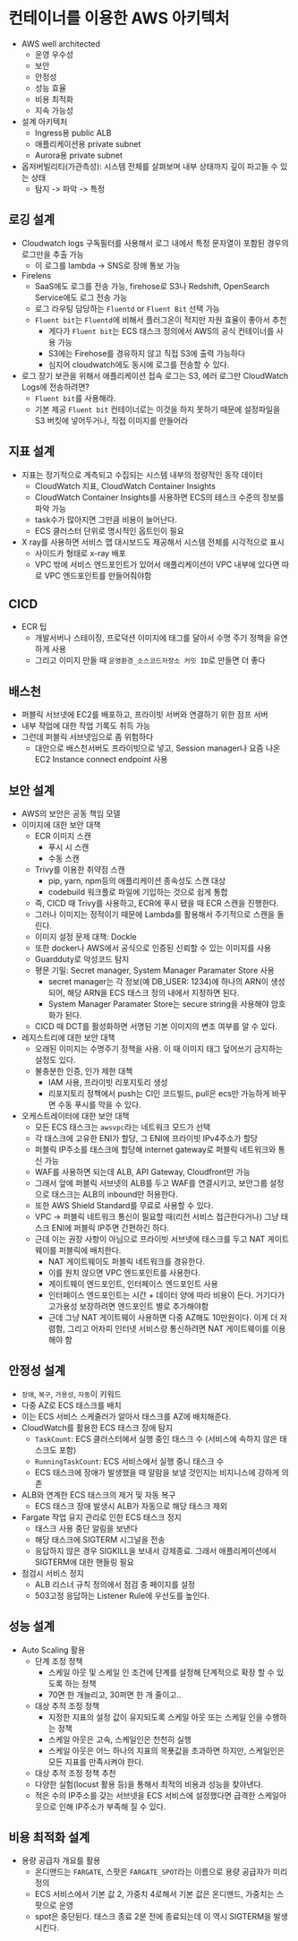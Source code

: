 # 컨테이너를 이용한 AWS 아키텍처
- AWS well architected
    - 운영 우수성
    - 보안
    - 안정성
    - 성능 효율
    - 비용 최적화
    - 지속 가능성
- 설계 아키텍처
    - Ingress용 public ALB
    - 애플리케이션용 private subnet
    - Aurora용 private subnet
- 옵저버빌리티(가관측성): 시스템 전체를 살펴보며 내부 상태까지 깊이 파고들 수 있는 상태
    - 탐지 -> 파악 -> 특정
## 로깅 설계
- Cloudwatch logs 구독필터를 사용해서 로그 내에서 특정 문자열이 포함된 경우의 로그만을 추출 가능
    - 이 로그를 lambda -> SNS로 장애 통보 가능
- Firelens
    - SaaS에도 로그를 전송 가능, firehose로 S3나 Redshift, OpenSearch Service에도 로그 전송 가능
    - 로그 라우팅 담당하는 `Fluentd` or `Fluent Bit` 선택 가능
    - `Fluent bit`는 `Fluentd`에 비해서 플러그온이 적지만 자원 효율이 좋아서 추천
        - 게다가 `Fluent bit`는 ECS 태스크 정의에서 AWS의 공식 컨테이너를 사용 가능
        - S3에는 Firehose를 경유하지 않고 직접 S3에 출력 가능하다
        - 심지어 cloudwatch에도 동시에 로그를 전송할 수 있다.
- 로그 장기 보관을 위해서 애플리케이션 접속 로그는 S3, 에러 로그만 CloudWatch Logs에 전송하려면?
    - `Fluent bit`를 사용해라.
    - 기본 제공 `Fluent bit` 컨테이너로는 이것을 하지 못하기 때문에 설정파일을 S3 버킷에 넣어두거나, 직접 이미지를 만들어라
## 지표 설계
- 지표는 정기적으로 계측되고 수집되는 시스템 내부의 정량적인 동작 데이터
    - CloudWatch 지표, CloudWatch Container Insights
    - CloudWatch Container Insights를 사용하면 ECS의 테스크 수준의 정보를 파악 가능
    - task수가 많아지면 그만큼 비용이 늘어난다.
    - ECS 클러스터 단위로 명시적인 옵트인이 필요
- X ray를 사용하면 서비스 맵 대시보드도 제공해서 시스템 전체를 시각적으로 표시
    - 사이드카 형태로 x-ray 배포
    - VPC 밖에 서비스 엔드포인트가 있어서 애플리케이션이 VPC 내부에 있다면 따로 VPC 엔드포인트를 만들어줘야함
## CICD
- ECR 팁
    - 개발서버나 스테이징, 프로덕션 이미지에 태그를 달아서 수명 주기 정책을 유연하게 사용
    - 그리고 이미지 만들 때 `운영환경_소스코드저장소 커밋 ID`로 만들면 더 좋다

## 배스천
- 퍼블릭 서브넷에 EC2를 배포하고, 프라이빗 서버와 연결하기 위한 점프 서버
- 내부 작업에 대한 작업 기록도 취득 가능
- 그런데 퍼블릭 서브넷임으로 좀 위험하다
    - 대안으로 배스천서버도 프라이빗으로 넣고, Session manager나 요즘 나온 EC2 Instance connect endpoint 사용

## 보안 설계
- AWS의 보안은 공동 책임 모델
- 이미지에 대한 보안 대책
    - ECR 이미지 스캔
        - 푸시 시 스캔
        - 수동 스캔
    - Trivy를 이용한 취약점 스캔
        - pip, yarn, npm등의 애플리케이션 종속성도 스캔 대상
        - codebuild 워크플로 파일에 기입하는 것으로 쉽게 통합
    - 즉, CICD 때 Trivy를 사용하고, ECR에 푸시 됐을 때 ECR 스캔을 진행한다.
    - 그러나 이미지는 정적이기 때문에 Lambda를 활용해서 주기적으로 스캔을 돌린다.
    - 이미지 설정 문제 대책: Dockle
    - 또한 docker나 AWS에서 공식으로 인증된 신뢰할 수 있는 이미지를 사용
    - Guardduty로 악성코드 탐지
    - 평문 기밀: Secret manager, System Manager Paramater Store 사용
        - secret manager는 각 정보(예 DB_USER: 1234)에 하나의 ARN이 생성되어, 해당 ARN을 ECS 태스크 정의 내에서 지정하면 된다.
        - System Manager Paramater Store는 secure string을 사용해야 암호화가 된다.
    - CICD 때 DCT를 활성화하면 서명된 기본 이미지의 변조 여부를 알 수 있다.
- 레지스트리에 대한 보안 대책
    - 오래된 이미지는 수명주기 정책을 사용. 이 때 이미지 태그 덮어쓰기 금지하는 설정도 있다.
    - 불충분한 인증, 인가 제한 대첵
        - IAM 사용, 프라이빗 리포지토리 생성
        - 리포지토리 정책에서 push는 CI인 코드빌드, pull은 ecs만 가능하게 바꾸면 수동 푸시를 막을 수 있다.
- 오케스트레이터에 대한 보안 대책
    - 모든 ECS 태스크는 `awsvpc`라는 네트워크 모드가 선택
    - 각 태스크에 고유한 ENI가 할당, 그 ENI에 프라이빗 IPv4주소가 할당
    - 퍼블릭 IP주소를 태스크에 할당해 internet gateway로 퍼블릭 네트워크와 통신 가능
    - WAF를 사용하면 되는데 ALB, API Gateway, Cloudfront만 가능
    - 그래서 앞에 퍼블릭 서브넷의 ALB를 두고 WAF를 연결시키고, 보안그룹 설정으로 태스크는 ALB의 inbound만 허용한다.
    - 또한 AWS Shield Standard를 무료로 사용할 수 있다.
    - VPC -> 퍼블릭 네트워크 통신이 필요할 때(리전 서비스 접근한다거나) 그냥 태스크 ENI에 퍼블릭 IP주면 간편하긴 하다.
    - 근데 이는 권장 사항이 아님으로 프라이빗 서브넷에 태스크를 두고 NAT 게이트웨이를 퍼블릭에 배치한다.
        - NAT 게이트웨이도 퍼블릭 네트워크를 경유한다.
        - 이를 원치 않으면 VPC 엔드포인트를 사용한다.
        - 게이트웨이 엔드포인트, 인터페이스 엔드포인트 사용
        - 인터페이스 엔드포인트는 시간 + 데이터 양에 따라 비용이 든다. 거기다가 고가용성 보장하려면 엔드포인트 별로 추가해야함
        - 근데 그냥 NAT 게이트웨이 사용하면 다중 AZ해도 10만원이다. 이게 더 저렴함, 그리고 어차피 인터넷 서비스랑 통신하려면 NAT 게이트웨이를 이용해야 함

## 안정성 설계
- `장애`, `복구`, `가용성`, `자동`이 키워드
- 다중 AZ로 ECS 태스크를 배치
- 이는 ECS 서비스 스케줄러가 알아서 태스크를 AZ에 배치해준다.
- CloudWatch를 활용한 ECS 태스크 장애 탐지
    - `TaskCount`: ECS 클러스터에서 실행 중인 태스크 수 (서비스에 속하지 않은 태스크도 포함)
    - `RunningTaskCount`: ECS 서비스에서 실행 중니 태스크 수
    - ECS 태스크에 장애가 발생했을 때 알람을 보낼 것인지는 비지니스에 강하게 의존
- ALB와 연계한 ECS 태스크의 제거 및 자동 복구
    - ECS 태스크 장애 발생시 ALB가 자동으로 해당 태스크 제외
- Fargate 작업 유지 관리로 인한 ECS 태스크 정지
    - 태스크 사용 중단 알림을 보낸다
    - 해당 태스크에 SIGTERM 시그널을 전송
    - 응답하지 않은 경우 SIGKILL을 보내서 강제종료. 그래서 애플리케이션에서 SIGTERM에 대한 핸들링 필요
- 점검시 서비스 정지
    - ALB 리스너 규칙 정의에서 점검 중 페이지를 설정
    - 503고정 응답하는 Listener Rule에 우선도를 높인다.

## 성능 설계
- Auto Scaling 활용
    - 단계 조정 정책
        - 스케일 아웃 및 스케일 인 조건에 단계를 설정해 단계적으로 확장 할 수 있도록 하는 정책
        - 70면 한 개늘리고, 30퍼면 한 개 줄이고..
    - 대상 추적 조정 정책
        - 지정한 지표의 설정 값이 유지되도록 스케일 아웃 또는 스케일 인을 수행하는 정책
        - 스케일 아웃은 고속, 스케일인은 천천히 실행
        - 스케일 아웃은 어느 하나의 지표의 목푯값을 초과하면 하지만, 스케일인은 모든 지표를 만족시켜야 한다.
    - 대상 추적 조정 정책 추천
    - 다양한 실험(locust 활용 등)을 통해서 최적의 비용과 성능을 찾아낸다.
    - 적은 수의 IP주소를 갖는 서브넷을 ECS 서비스에 설정했다면 급격한 스케일아웃으로 인해 IP주소가 부족해 질 수 있다.

## 비용 최적화 설계
- 용량 공급자 개요를 활용
    - 온디맨드는 `FARGATE`, 스팟은 `FARGATE_SPOT`라는 이름으로 용량 공급자가 미리 정의
    - ECS 서비스에서 기본 값 2, 가중치 4로해서 기본 값은 온디맨드, 가중치는 스팟으로 운영
    - spot은 중단된다. 태스크 종료 2분 전에 종료되는데 이 역시 SIGTERM을 발생시킨다.